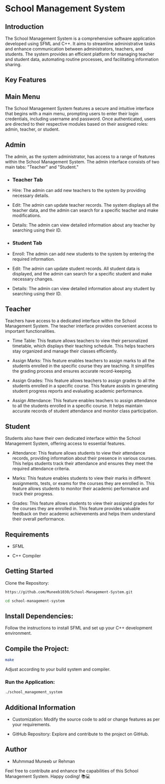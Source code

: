 # School Management System

## Introduction

The School Management System is a comprehensive software application developed using SFML and C++. It aims to streamline administrative tasks and enhance communication between administrators, teachers, and students. The system provides an efficient platform for managing teacher and student data, automating routine processes, and facilitating information sharing.

## Key Features

## Main Menu

The School Management System features a secure and intuitive interface that begins with a main menu, prompting users to enter their login credentials, including username and password. Once authenticated, users are directed to their respective modules based on their assigned roles: admin, teacher, or student.

## Admin

The admin, as the system administrator, has access to a range of features within the School Management System. The admin interface consists of two main tabs: "Teacher" and "Student."

- ### Teacher Tab

- Hire: The admin can add new teachers to the system by providing necessary details.

- Edit: The admin can update teacher records. The system displays all the teacher data, and the admin can search for a specific teacher and make modifications.

- Details: The admin can view detailed information about any teacher by searching using their ID.

- ### Student Tab

- Enroll: The admin can add new students to the system by entering the required information.

- Edit: The admin can update student records. All student data is displayed, and the admin can search for a specific student and make necessary changes.

- Details: The admin can view detailed information about any student by searching using their ID.

## Teacher

Teachers have access to a dedicated interface within the School Management System. The teacher interface provides convenient access to important functionalities.

- Time Table: This feature allows teachers to view their personalized timetable, which displays their teaching schedule. This helps teachers stay organized and manage their classes efficiently.

- Assign Marks: This feature enables teachers to assign marks to all the students enrolled in the specific course they are teaching. It simplifies the grading process and ensures accurate record-keeping.

- Assign Grades: This feature allows teachers to assign grades to all the students enrolled in a specific course. This feature assists in generating student progress reports and evaluating academic performance.

- Assign Attendance: This feature enables teachers to assign attendance to all the students enrolled in a specific course. It helps maintain accurate records of student attendance and monitor class participation.

## Student

Students also have their own dedicated interface within the School Management System, offering access to essential features.

- Attendance: This feature allows students to view their attendance records, providing information about their presence in various courses. This helps students track their attendance and ensures they meet the required attendance criteria.

- Marks: This feature enables students to view their marks in different assignments, tests, or exams for the courses they are enrolled in. This feature allows students to monitor their academic performance and track their progress.

- Grades: This feature allows students to view their assigned grades for the courses they are enrolled in. This feature provides valuable feedback on their academic achievements and helps them understand their overall performance.

## Requirements

- SFML

- C++ Compiler

## Getting Started

Clone the Repository: 

```bash
https://github.com/Muneeb1030/School-Management-System.git

cd school-management-system
```

## Install Dependencies:
Follow the instructions to install SFML and set up your C++ development environment.

## Compile the Project:

```bash
make
```
Adjust according to your build system and compiler.

### Run the Application:

```bash
./school_management_system
```
## Additional Information

- Customization: Modify the source code to add or change features as per your requirements.

- GitHub Repository: Explore and contribute to the project on GitHub.

## Author

- Muhmmad Muneeb ur Rehman

Feel free to contribute and enhance the capabilities of this School Management System. Happy coding! 📚💻
